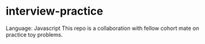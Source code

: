 # interview-practice

Language: Javascript
This repo is a collaboration with fellow cohort mate on practice toy problems. 
